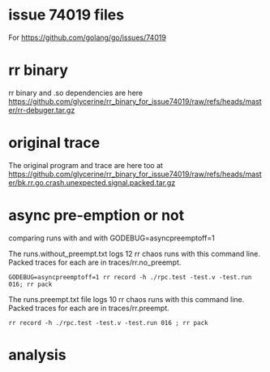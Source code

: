 issue 74019 files
=======================

For https://github.com/golang/go/issues/74019

# rr binary

rr binary and .so dependencies are here https://github.com/glycerine/rr_binary_for_issue74019/raw/refs/heads/master/rr-debuger.tar.gz


# original trace

The original program and trace are here
too at https://github.com/glycerine/rr_binary_for_issue74019/raw/refs/heads/master/bk.rr.go.crash.unexpected.signal.packed.tar.gz


# async pre-emption or not

comparing runs with and with GODEBUG=asyncpreemptoff=1


The runs.without_preempt.txt logs 12 rr chaos runs with
this command line. Packed traces for each are in traces/rr.no_preempt.
~~~
GODEBUG=asyncpreemptoff=1 rr record -h ./rpc.test -test.v -test.run 016; rr pack
~~~

The runs.preempt.txt file logs 10 rr chaos runs with
this command line. Packed traces for each are in traces/rr.preempt.
~~~
rr record -h ./rpc.test -test.v -test.run 016 ; rr pack
~~~

# analysis

